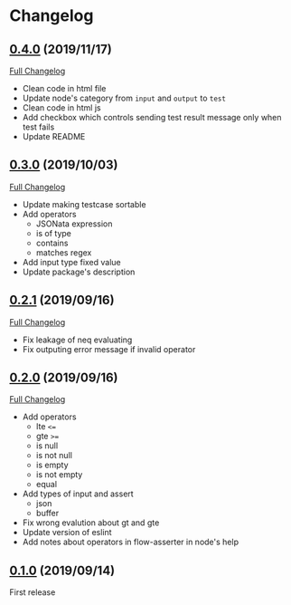 Changelog
==

## [0.4.0](https://github.com/s1r-J/node-red-contrib-flow-asserter/tree/0.4.0) (2019/11/17)
[Full Changelog](https://github.com/s1r-J/node-red-contrib-flow-asserter/compare/0.3.0...0.4.0)

- Clean code in html file
- Update node's category from `input` and `output` to `test`
- Clean code in html js
- Add checkbox which controls sending test result message only when test fails
- Update README

## [0.3.0](https://github.com/s1r-J/node-red-contrib-flow-asserter/tree/0.3.0) (2019/10/03)
[Full Changelog](https://github.com/s1r-J/node-red-contrib-flow-asserter/compare/0.2.1...0.3.0)

- Update making testcase sortable
- Add operators
    - JSONata expression
    - is of type
    - contains
    - matches regex
- Add input type fixed value
- Update package's description

## [0.2.1](https://github.com/s1r-J/node-red-contrib-flow-asserter/tree/0.2.1) (2019/09/16)
[Full Changelog](https://github.com/s1r-J/node-red-contrib-flow-asserter/compare/0.2.0...0.2.1)

- Fix leakage of neq evaluating
- Fix outputing error message if invalid operator

## [0.2.0](https://github.com/s1r-J/node-red-contrib-flow-asserter/tree/0.2.0) (2019/09/16)
[Full Changelog](https://github.com/s1r-J/node-red-contrib-flow-asserter/compare/0.1.0...0.2.0)

- Add operators
    - lte `<=`
    - gte `>=`
    - is null
    - is not null
    - is empty
    - is not empty
    - equal
- Add types of input and assert
    - json
    - buffer
- Fix wrong evalution about gt and gte
- Update version of eslint
- Add notes about operators in flow-asserter in node's help

## [0.1.0](https://github.com/s1r-J/node-red-contrib-flow-asserter/tree/0.1.0) (2019/09/14)

First release